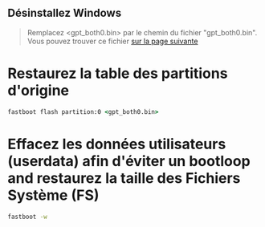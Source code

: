 ## Désinstallez Windows

> Remplacez <gpt_both0.bin> par le chemin du fichier "gpt_both0.bin". Vous pouvez trouver ce fichier [sur la page suivante](../../../../releases/)

# Restaurez la table des partitions d'origine

```cmd
fastboot flash partition:0 <gpt_both0.bin>
```

# Effacez les données utilisateurs (userdata) afin d'éviter un bootloop and restaurez la taille des Fichiers Système (FS)

```cmd
fastboot -w
```
